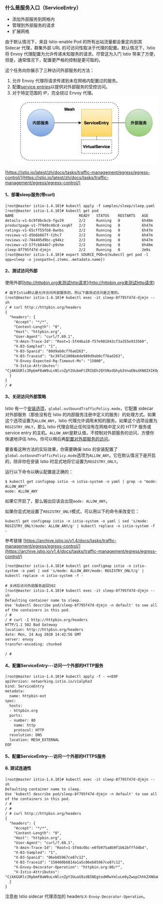 ### 什么是服务入口（ServiceEntry）

* 添加外部服务到网格内
* 管理到外部服务的请求
* 扩展网格

由于默认情况下，来自 Istio-enable Pod 的所有出站流量都会重定向到其 Sidecar 代理，群集外部 URL 的可访问性取决于代理的配置。默认情况下，Istio 将 Envoy 代理配置为允许传递未知服务的请求。尽管这为入门 Istio 带来了方便，但是，通常情况下，配置更严格的控制是更可取的。

这个任务向你展示了三种访问外部服务的方法：

1. 允许 Envoy 代理将请求传递到未在网格内配置过的服务。
2. 配置[service entries](https://istio.io/latest/zh/docs/reference/config/networking/service-entry/)以提供对外部服务的受控访问。
3. 对于特定范围的 IP，完全绕过 Envoy 代理。![](/image/Istio/ServiceEntry.png)

[https://istio.io/latest/zh/docs/tasks/traffic-management/egress/egress-control/](https://istio.io/latest/zh/docs/tasks/traffic-management/egress/egress-control/)

#### 1、部署sleep服务\(带curl\)

```
[root@master istio-1.4.10]# kubectl apply -f samples/sleep/sleep.yaml
[root@master istio-1.4.10]# kubectl get pod
NAME                              READY   STATUS    RESTARTS   AGE
details-v1-6c9f8bcbcb-fgv29       2/2     Running   0          6h48m
productpage-v1-7f9d9c48c8-xxq6f   2/2     Running   0          6h47m
ratings-v1-65cff55fb8-8wnbs       2/2     Running   0          6h47m
reviews-v1-d5b6b667f-t2hc7        2/2     Running   0          6h47m
reviews-v2-784495d9bc-g94kz       2/2     Running   0          6h47m
reviews-v3-57fcb844b7-p9shm       2/2     Running   0          6h48m
sleep-8f795f47d-djmjn             2/2     Running   0          2m9s
[root@master istio-1.4.10]# export SOURCE_POD=$(kubectl get pod -l app=sleep -o jsonpath={.items..metadata.name})
```

#### 2、测试访问外部

使用外部[http://httpbin.org来测试http请求](http://httpbin.org来测试http请求)

```
# 由于Istio默认是允许访问外部服务的，所以下面测试访问是正常的。
[root@master istio-1.4.10]# kubectl exec -it sleep-8f795f47d-djmjn -- sh
/ # curl http://httpbin.org/headers
{
  "headers": {
    "Accept": "*/*",
    "Content-Length": "0",
    "Host": "httpbin.org",
    "User-Agent": "curl/7.69.1",
    "X-Amzn-Trace-Id": "Root=1-5f44ba10-f57e981043cf3a355e933560",
    "X-B3-Sampled": "1",
    "X-B3-Spanid": "89d9ab0cf76ad263",
    "X-B3-Traceid": "bc397a11008e6de989d9ab0cf76ad263",
    "X-Envoy-Expected-Rq-Timeout-Ms": "15000",
    "X-Istio-Attributes": "CjAKGGRlc3RpbmF0aW9uLnNlcnZpY2UubmFtZRIUEhJQYXNzdGhyb3VnaENsdXN0ZXIKOgoKc291cmNlLnVpZBIsEiprdWJlcm5ldGVzOi8vc2xlZXAtOGY3OTVmNDdkLWRqbWpuLmRlZmF1bHQ="
  }
}
/ #
```

#### 3、关闭访问外部策略

Istio 有一个[安装选项](https://istio.io/latest/zh/docs/reference/config/installation-options/)，`global.outboundTrafficPolicy.mode`，它配置 sidecar 对外部服务（那些没有在 Istio 的内部服务注册中定义的服务）的处理方式。如果这个选项设置为`ALLOW_ANY`，Istio 代理允许调用未知的服务。如果这个选项设置为`REGISTRY_ONLY`，那么 Istio 代理会阻止任何没有在网格中定义的 HTTP 服务或 service entry 的主机。`ALLOW_ANY`是默认值，不控制对外部服务的访问，方便你快速地评估 Istio。你可以稍后再[配置对外部服务的访问](https://istio.io/latest/zh/docs/tasks/traffic-management/egress/egress-control/#controlled-access-to-external-services)。

要查看这种方法的实际效果，你需要确保 Istio 的安装配置了`global.outboundTrafficPolicy.mode`选项为`ALLOW_ANY`。它在默认情况下是开启的，除非你在安装 Istio 时显式地将它设置为`REGISTRY_ONLY`。

运行以下命令以确认配置是正确的：

```
$ kubectl get configmap istio -n istio-system -o yaml | grep -o "mode: ALLOW_ANY"
mode: ALLOW_ANY
```

如果它开启了，那么输出应该会出现`mode: ALLOW_ANY`。

如果你显式地设置了`REGISTRY_ONLY`模式，可以用以下的命令来改变它：

```
kubectl get configmap istio -n istio-system -o yaml | sed 's/mode: REGISTRY_ONLY/mode: ALLOW_ANY/g' | kubectl replace -n istio-system -f -
```

参考链接 [https://archive.istio.io/v1.4/docs/tasks/traffic-management/egress/egress-control/](https://archive.istio.io/v1.4/docs/tasks/traffic-management/egress/egress-control/)

```
[root@master istio-1.4.10]# kubectl get configmap istio -n istio-system -o yaml | sed 's/mode: ALLOW_ANY/mode: REGISTRY_ONLY/g' | kubectl replace -n istio-system -f -

# 关闭后访问外部服务返回502
[root@master istio-1.4.10]# kubectl exec -it sleep-8f795f47d-djmjn -- sh
Defaulting container name to sleep.
Use 'kubectl describe pod/sleep-8f795f47d-djmjn -n default' to see all of the containers in this pod.
/ #
/ # curl -I http://httpbin.org/headers
HTTP/1.1 502 Bad Gateway
location: http://httpbin.org/headers
date: Mon, 24 Aug 2020 14:42:56 GMT
server: envoy
transfer-encoding: chunked

/ #
```

#### 4、配置ServiceEntry---访问一个外部的HTTP服务

```
[root@master istio-1.4.10]# kubectl apply -f - <<EOF
apiVersion: networking.istio.io/v1alpha3
kind: ServiceEntry
metadata:
  name: httpbin-ext
spec:
  hosts:
  - httpbin.org
  ports:
  - number: 80
    name: http
    protocol: HTTP
  resolution: DNS
  location: MESH_EXTERNAL
EOF
```

#### 5、配置ServiceEntry---访问一个外部的HTTPS服务

#### 6. 测试连通性

```
[root@master istio-1.4.10]# kubectl exec -it sleep-8f795f47d-djmjn -- sh
Defaulting container name to sleep.
Use 'kubectl describe pod/sleep-8f795f47d-djmjn -n default' to see all of the containers in this pod.
/ #
/ #
/ # curl http://httpbin.org/headers
{
  "headers": {
    "Accept": "*/*",
    "Content-Length": "0",
    "Host": "httpbin.org",
    "User-Agent": "curl/7.69.1",
    "X-Amzn-Trace-Id": "Root=1-5f44c0bc-e0fb975a8b9f1b62bfffddb4",
    "X-B3-Sampled": "1",
    "X-B3-Spanid": "06eb85967ce87c12",
    "X-B3-Traceid": "150400b6814a1a5c06eb85967ce87c12",
    "X-Envoy-Decorator-Operation": "httpbin.org:80/*",
    "X-Istio-Attributes": "CikKGGRlc3RpbmF0aW9uLnNlcnZpY2UuaG9zdBINEgtodHRwYmluLm9yZwopChhkZXN0aW5hdGlvbi5zZXJ2aWNlLm5hbWUSDRILaHR0cGJpbi5vcmcKKgodZGVzdGluYXRpb24uc2VydmljZS5uYW1lc3BhY2USCRIHZGVmYXVsdAo6Cgpzb3VyY2UudWlkEiwSKmt1YmVybmV0ZXM6Ly9zbGVlcC04Zjc5NWY0N2QtZGptam4uZGVmYXVsdA=="
  }
}
```

注意由 Istio sidecar 代理添加的 headers:`X-Envoy-Decorator-Operation`。

